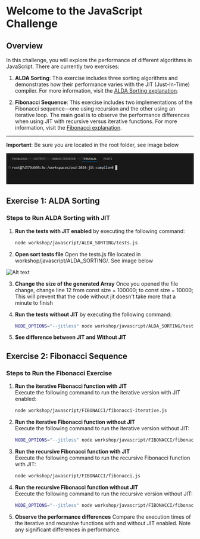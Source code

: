 # Welcome to the JavaScript Challenge

## Overview
In this challenge, you will explore the performance of different algorithms in JavaScript. There are currently two exercises:

1. **ALDA Sorting**: This exercise includes three sorting algorithms and demonstrates how their performance varies with the JIT (Just-In-Time) compiler. For more information, visit the [ALDA Sorting explanation](./ALDA_SORTING/README.md).

2. **Fibonacci Sequence**: This exercise includes two implementations of the Fibonacci sequence—one using recursion and the other using an iterative loop. The main goal is to observe the performance differences when using JIT with recursive versus iterative functions. For more information, visit the [Fibonacci explanation](./FIBONACCI/README.md).

---
**Important**: Be sure you are located in the root folder, see image below

![Alt text](../_images/root_image.png)

## Exercise 1: ALDA Sorting

### Steps to Run ALDA Sorting with JIT


1. **Run the tests with JIT enabled** by executing the following command:
   ```bash
   node workshop/javascript/ALDA_SORTING/tests.js

2. **Open sort tests file** 
Open the tests.js file located in workshop/javascript/ALDA_SORTING/. See image below

![Alt text](../_images/tests_file_javascript.png)

3. **Change the size of the generated Array** 
Once you opened the file change, change line 12 from const size = 100000; to const size = 10000;
This will prevent that the code without jit doesn't take more that a minute to finish

4. **Run the tests without JIT** by executing the following command:
   ```bash
   NODE_OPTIONS="--jitless" node workshop/javascript/ALDA_SORTING/tests.js

5. **See difference between JIT and Without JIT**

## Exercise 2: Fibonacci Sequence

### Steps to Run the Fibonacci Exercise

1. **Run the iterative Fibonacci function with JIT**  
   Execute the following command to run the iterative version with JIT enabled:
   ```bash
   node workshop/javascript/FIBONACCI/fibonacci-iterative.js


2. **Run the iterative Fibonacci function without JIT**  
   Execute the following command to run the iterative version without JIT:
   ```bash
   NODE_OPTIONS="--jitless" node workshop/javascript/FIBONACCI/fibonacci-iterative.js


3. **Run the recursive Fibonacci function with JIT**  
   Execute the following command to run the recursive Fibonacci function with JIT:
   ```bash
   node workshop/javascript/FIBONACCI/fibonacci.js

4. **Run the recursive Fibonacci function without JIT**  
   Execute the following command to run the recursive version without JIT:
   ```bash
   NODE_OPTIONS="--jitless" node workshop/javascript/FIBONACCI/fibonacci.js

5. **Observe the performance differences**
Compare the execution times of the iterative and recursive functions with and without JIT enabled. Note any significant differences in performance.







